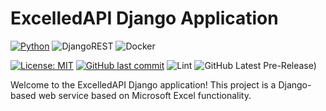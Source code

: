 # ExcelledAPI Django Application
[![Python](https://img.shields.io/badge/Python-14354C?style=for-the-badge&logo=python&logoColor=white)](https://www.python.org)
![DjangoREST](https://img.shields.io/badge/DJANGO-REST-ff1709?style=for-the-badge&logo=django&logoColor=white&color=ff1709&labelColor=gray)
![Docker](https://img.shields.io/badge/docker-%230db7ed.svg?style=for-the-badge&logo=docker&logoColor=white)

[![License: MIT](https://img.shields.io/github/license/yo1am1/bookstoreAPI)](https://github.com/yo1am1/excelledAPI/blob/main/LICENSE)
[![GitHub last commit](https://img.shields.io/github/last-commit/yo1am1/excelledAPI)](https://github.com/yo1am1/excelledAPI/commits/main)
![Lint](https://github.com/yo1am1/excelledAPI/actions/workflows/black.yaml/badge.svg?event=push)
![GitHub Latest Pre-Release)](https://img.shields.io/github/v/release/yo1am1/excelledAPI?include_prereleases&label=pre-release&logo=github)

Welcome to the ExcelledAPI Django application! This project is a Django-based web service based on Microsoft Excel functionality.
